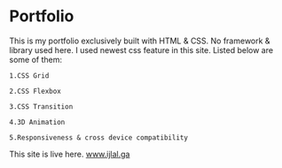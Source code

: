 # Portfolio
This is my portfolio exclusively built with HTML & CSS.
No framework & library used here.
I used newest css feature in this site. Listed below are some of them:

    1.CSS Grid

    2.CSS Flexbox

    3.CSS Transition

    4.3D Animation

    5.Responsiveness & cross device compatibility 


This site is live here. 
www.ijlal.ga
